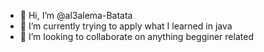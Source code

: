 - 👋 Hi, I’m @al3alema-Batata
- 🌱 I’m currently trying to apply what I learned in java
- 💞️ I’m looking to collaborate on anything begginer related

<!---
al3alema-Batata/al3alema-Batata is a ✨ special ✨ repository because its `README.md` (this file) appears on your GitHub profile.
You can click the Preview link to take a look at your changes.
--->
